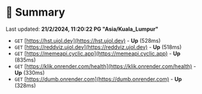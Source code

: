 # 📖 Summary
Last updated: **21/2/2024, 11:20:22 PG "Asia/Kuala_Lumpur"**

- `GET` [https://hst.ujol.dev](https://hst.ujol.dev) - **Up** (528ms)
- `GET` [https://reddviz.ujol.dev](https://reddviz.ujol.dev) - **Up** (518ms)
- `GET` [https://memeapi.cyclic.app](https://memeapi.cyclic.app) - **Up** (835ms)
- `GET` [https://klik.onrender.com/health](https://klik.onrender.com/health) - **Up** (330ms)
- `GET` [https://dumb.onrender.com](https://dumb.onrender.com) - **Up** (328ms)
